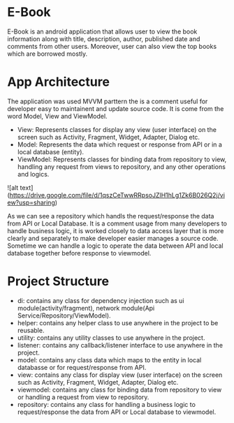 # E-Book
E-Book is an android application that allows user to view the book information along with title, description, author, published date and comments from other users. Moreover, user can also view the top books which are borrowed mostly.

# App Architecture
The application was used MVVM parttern the is a comment useful for developer easy to maintainent and update source code. It is come from the word Model, View and ViewModel.
- View: Represents classes for display any view (user interface) on the screen such as Activity, Fragment, Widget, Adapter, Dialog etc.
- Model: Represents the data which request or response from API or in a local database (entity).
- ViewModel: Represents classes for binding data from repository to view, handling any request from views to repository, and any other operations and logics.

![alt text] (https://drive.google.com/file/d/1qszCeTwwRRpsoJZlH1hLg1Zk6B026Q2j/view?usp=sharing)

As we can see a repository which handls the request/response the data from API or Local Database. It is a comment usage from many developers to handle business logic, it is worked closely to data access layer that is more clearly and separately to make developer easier manages a source code. Sometime we can handle a logic to operate the data between API and local database together before response to viewmodel.

# Project Structure
- di: contains any class for dependency injection such as ui module(activity/fragment), network module(Api Service/Repository/ViewModel).
- helper: contains any helper class to use anywhere in the project to be reusable.
- utility: contains any utility classes to use anywhere in the project.
- listener: contains any callback/listener interface to use anywhere in the project.
- model: contains any class data which maps to the entity in local databasse or for request/response from API.
- view: contains any class for display view (user interface) on the screen such as Activity, Fragment, Widget, Adapter, Dialog etc.
- viewmodel: contains any class for binding data from repository to view or handling a request from view to repository.
- repository: contains any class for handling a business logic to request/response the data from API or Local database to viewmodel.

